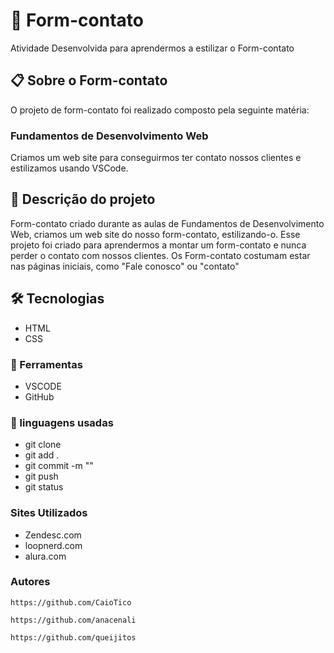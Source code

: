 # 🚀 Form-contato
Atividade Desenvolvida para aprendermos a estilizar o Form-contato

## 📋 Sobre o Form-contato

O projeto de form-contato foi realizado composto pela seguinte matéria:
### Fundamentos de Desenvolvimento Web

Criamos um web site para conseguirmos ter contato nossos clientes e estilizamos usando VSCode.
## 📄 Descrição do projeto

Form-contato criado durante as aulas de Fundamentos de Desenvolvimento Web, criamos um web site do nosso form-contato, estilizando-o. Esse projeto foi criado para aprendermos a montar um form-contato e nunca perder o contato com nossos clientes. Os Form-contato costumam estar nas páginas iniciais, como "Fale conosco" ou "contato"

## 🛠️ Tecnologias  

* HTML
* CSS
### 🔧 Ferramentas

* VSCODE
* GitHub
### 📁 linguagens usadas

* git clone
* git add .
* git commit -m ""
* git push
* git status
### Sites Utilizados

* Zendesc.com
* loopnerd.com
* alura.com
### Autores
```
https://github.com/CaioTico
```
```
https://github.com/anacenali
```
```
https://github.com/queijitos
```